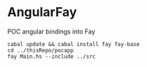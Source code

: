 AngularFay
==========

POC angular bindings into Fay

```
cabal update && cabal install fay fay-base
cd ../thisRepo/pocapp
fay Main.hs --include ../src
```
